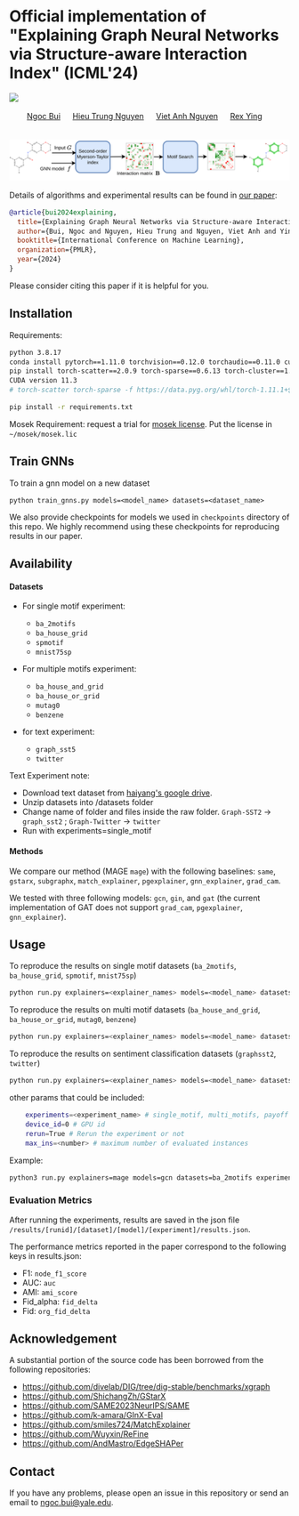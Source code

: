# Official implementation of "Explaining Graph Neural Networks via Structure-aware Interaction Index" (ICML'24)

<a href="https://arxiv.org/abs/2405.14352"><img src="https://img.shields.io/badge/arxiv-2405.14352-red?style=for-the-badge"></a>
<div align="center">
  <a href="https://ngocbh.github.io/" target="_blank">Ngoc&nbsp;Bui</a> &emsp;
  <a href="https://hieunt91.github.io/" target="_blank">Hieu&nbsp;Trung&nbsp;Nguyen</a> &emsp;
  <a href="https://www.vietanhnguyen.net/" target="_blank">Viet&nbsp;Anh&nbsp;Nguyen</a> &emsp;
  <a href="https://www.cs.yale.edu/homes/ying-rex/" target="_blank">Rex&nbsp;Ying</a> &emsp;
  <br> <br>
</div>
<br>

<div align="center">
    <img width="1000" alt="teaser" src="assets/mage.png"/>
</div>


Details of algorithms and experimental results can be found in [our paper](https://arxiv.org/abs/2405.14352):
```bibtex
@article{bui2024explaining,
  title={Explaining Graph Neural Networks via Structure-aware Interaction Index},
  author={Bui, Ngoc and Nguyen, Hieu Trung and Nguyen, Viet Anh and Ying, Rex},
  booktitle={International Conference on Machine Learning},
  organization={PMLR},
  year={2024}
}
```
Please consider citing this paper if it is helpful for you.

## Installation

Requirements:

```sh
python 3.8.17
conda install pytorch==1.11.0 torchvision==0.12.0 torchaudio==0.11.0 cudatoolkit=11.3 -c pytorch
pip install torch-scatter==2.0.9 torch-sparse==0.6.13 torch-cluster==1.6.0 torch-spline-conv==1.2.1 -f https://data.pyg.org/whl/torch-1.11.0+cu113.html
CUDA version 11.3
# torch-scatter torch-sparse -f https://data.pyg.org/whl/torch-1.11.1+${CUDA}.html
```

```sh
pip install -r requirements.txt
```

Mosek Requirement: request a trial for [mosek license](https://www.mosek.com/license/request/). Put the license in `~/mosek/mosek.lic`

## Train GNNs
To train a gnn model on a new dataset
```
python train_gnns.py models=<model_name> datasets=<dataset_name>
```

We also provide checkpoints for models we used in `checkpoints` directory of this repo. We highly recommend using these checkpoints for reproducing results in our paper.

## Availability

#### Datasets

- For single motif experiment: 
    - `ba_2motifs`
    - `ba_house_grid`
    - `spmotif`
    - `mnist75sp`
- For multiple motifs experiment: 
    - `ba_house_and_grid`
    - `ba_house_or_grid`
    - `mutag0`
    - `benzene`

- for text experiment:
    - `graph_sst5`
    - `twitter`

Text Experiment note:
- Download text dataset from [haiyang's google drive](https://drive.google.com/drive/folders/1dt0aGMBvCEUYzaG00TYu1D03GPO7305z).
- Unzip datasets into /datasets folder
- Change name of folder and files inside the raw folder. `Graph-SST2` -> `graph_sst2` ; `Graph-Twitter` -> `twitter` 
- Run with experiments=single_motif

#### Methods

We compare our method (MAGE `mage`) with the following baselines: `same`, `gstarx`, `subgraphx`, `match_explainer`, `pgexplainer`, `gnn_explainer`, `grad_cam`.

We tested with three following models: `gcn`, `gin`, and `gat` (the current implementation of GAT does not support `grad_cam`, `pgexplainer`, `gnn_explainer`).

## Usage
To reproduce the results on single motif datasets (`ba_2motifs`, `ba_house_grid`, `spmotif`, `mnist75sp`)
```sh
python run.py explainers=<explainer_names> models=<model_name> datasets=<dataset_name> experiments=single_motif
```


To reproduce the results on multi motif datasets (`ba_house_and_grid`, `ba_house_or_grid`, `mutag0`, `benzene`)
```sh
python run.py explainers=<explainer_names> models=<model_name> datasets=<dataset_name> experiments=multi_motifs
```

To reproduce the results on sentiment classification datasets (`graphsst2`, `twitter`)
```sh
python run.py explainers=<explainer_names> models=<model_name> datasets=<dataset_name> experiments=single_motif
```

other params that could be included:
```sh
    experiments=<experiment_name> # single_motif, multi_motifs, payoff
    device_id=0 # GPU id
    rerun=True # Rerun the experiment or not
    max_ins=<number> # maximum number of evaluated instances
```

Example:
```sh
python3 run.py explainers=mage models=gcn datasets=ba_2motifs experiments=single_motif rerun=True run_id=5 random_seed=1
```

### Evaluation Metrics
After running the experiments, results are saved in the json file `/results/[runid]/[dataset]/[model]/[experiment]/results.json`. 

The performance metrics reported in the paper correspond to the following keys in results.json:
- F1: `node_f1_score`
- AUC: `auc`
- AMI: `ami_score`
- Fid_alpha: `fid_delta`
- Fid: `org_fid_delta`

## Acknowledgement

A substantial portion of the source code has been borrowed from the following repositories:

- https://github.com/divelab/DIG/tree/dig-stable/benchmarks/xgraph
- https://github.com/ShichangZh/GStarX
- https://github.com/SAME2023NeurIPS/SAME
- https://github.com/k-amara/GInX-Eval
- https://github.com/smiles724/MatchExplainer
- https://github.com/Wuyxin/ReFine
- https://github.com/AndMastro/EdgeSHAPer

## Contact

If you have any problems, please open an issue in this repository or send an email to [ngoc.bui@yale.edu](mailto:ngoc.bui@yale.edu).
